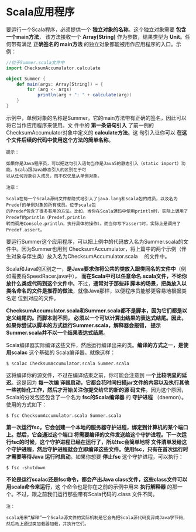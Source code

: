Scala应用程序
================================================================================
要运行一个Scala程序，必须提供一个 **独立对象的名称**。这个独立对象需要 **包含一个main方法**，
该方法接收一个 **Array[String]** 作为参数，结果类型为 **Unit**。任何带有满足 **正确签名的
main方法** 的独立对象都能被用作应用程序的入口。示例：
```scala
//位于Summer.scala文件中
import ChecksumAccumulator.calculate

object Summer {
    def main(args: Array[String]) = {
        for (arg <- args)
            println(arg + ": " + calculate(arg))
    }
}
```
示例中，单例对象的名称是Summer。它的main方法带有正确的签名，因此可以将它当作应用程序来使用。文
件中的 **第一条语句引入** 了前一例的ChecksumAccumulator对象中定义的 **calculate方法**。这
句引入让你可以 **在这个文件后续的代码中使用这个方法的简单名称**。
```
提示：

如果你是Java程序员，可以把这句引入语句当作是Java5的静态引入（static import）功能。Scala跟Java静态引入的区别在于可
以从任何对象引入成员，而不仅仅是从单例对象。
```
```
注意：

Scala在每一个Scala源码文件都隐式地引入了java.lang和scala包的成员，以及名为Predef的单例对象的所有成员。位于scala包
的Predef包含了很多有用的方法。比如，当你在Scala源码中使用println时，实际上调用了Predef的println（Predef.println　
转而调用Console.println，执行具体的操作）。而当你写下assert时，实际上是调用了Predef.assert。
```
要运行Summer这个应用程序，可以把上例中的代码放入名为Summer.scala的文件中。因为Summer也用到
ChecksumAccumulator，将上篇中的两个示例（伴生对象与伴生类）放入名为ChecksumAccumulator.scala　
的文件中。

Scala和Java的区别之一，**是Java要求你将公共的类放入跟类同名的文件中**（例如需要将SpeedRacer.java中），
**而在Scala中可以任意命名.scala文件，不论你放什么类或代码到这个文件中**。不过，**通常对于那些非
脚本的场景，把类放入以类名命名的文件是推荐的做法**，就像Java那样，以便程序员能够更容易地根据类名定
位到对应的文件。　

**ChecksumAccumulator.scala和Summer.scala都不是脚本，因为它们都是以定义结尾的。而脚本则不同，
必须以一个可以计算出结果的表达式结尾。因此，如果你尝试以脚本的方式运行Summer.scala，解释器会报错，
提示Summer.scala并不以一个结果表达式结尾**。

Scala编译器实际编译这些文件，然后运行编译出来的类。**编译的方式之一，是使用scalac** 这个基础的
Scala编译器。就像这样：
```shell
$ scalac ChecksumAccumulator.scala Summer.scala
```
这将编译你的源文件，不过在编译结束之前，你可能会注意到 **一个比较明显的延迟**。这是因为 **每一次编
译器启动，它都会花时间扫描jar文件的内容以及执行其他一些初始化工作，然后才开始关注你提交给它的新的源
码文件**。因为这个原因，Scala的分发包还包含了一个名为 **fsc的Scala编译器** 的 **守护进程**
（daemon）。使用的方式如下：
```shell
$ fsc ChecksumAccumulator.scala Summer.scala
```
**第一次运行fsc，它会创建一个本地的服务器守护进程，绑定到计算机的某个端口上。然后，它会通过这个端口
将需要编译的文件发送给这个守护进程。下一次运行fsc的时候，这个守护进程已经在运行了，所以fsc会简单地将
文件清单发给这个守护进程，然后守护进程就会立即编译这些文件。使用fsc，只有在首次运行时才需要等待Java
运行时启动**。如果你想要 **停止fsc** 这个守护进程，可以执行：
```shell
$ fsc -shutdown
```
**不论是运行scalac还是fsc命令，都会产出Java class文件，这些class文件可以用scala命令来运行**，这
个命令也是你在之前的示例中用来 **执行解释器** 的那一个。不过，跟之前我们运行那些带有Scala代码的.class
文件不同。
```
注：

scala用来“解释”一个Scala源文件的实际机制是它会先把Scala源代码变异成Java字节码，然后马上通过类加载器加载，并执行它们。
```
